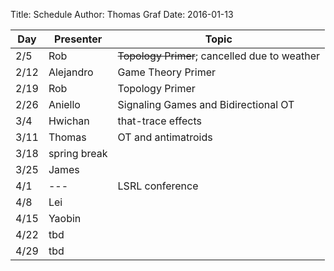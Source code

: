 Title: Schedule
Author: Thomas Graf
Date: 2016-01-13


| Day   | Presenter    | Topic                                           |
|-------|--------------|-------------------------------------------------|
| 2/5   | Rob          | <del>Topology Primer</del>; cancelled due to weather   |
| 2/12  | Alejandro    | Game Theory Primer                              |
| 2/19  | Rob          | Topology Primer                                 |
| 2/26  | Aniello      | Signaling Games and Bidirectional OT            |
| 3/4   | Hwichan      | that-trace effects                              |
| 3/11  | Thomas       | OT and antimatroids                             |
| 3/18  | spring break |                                                 |
| 3/25  | James        |                                                 |
| 4/1   | ---          | LSRL conference                                 |
| 4/8   | Lei          |                                                 |
| 4/15  | Yaobin       |                                                 |
| 4/22  | tbd          |                                                 |
| 4/29  | tbd          |                                                 |

